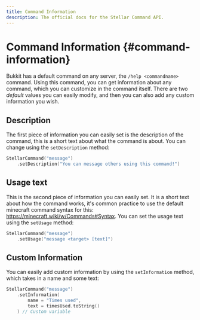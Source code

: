 ```yaml
---
title: Command Information
description: The official docs for the Stellar Command API.
---
```


# Command Information {#command-information}

Bukkit has a default command on any server, the `/help <commandname>` command. Using this command, you can get information about any command, which you can customize in the command itself. There are two _default_ values you can easily modify, and then you can also add any custom information you wish.

## Description

The first piece of information you can easily set is the description of the command, this is a short text about what the command is about. You can change using the `setDescription` method:

```Kotlin
StellarCommand("message")
    .setDescription("You can message others using this command!")
```

## Usage text

This is the second piece of information you can easily set. It is a short text about how the command works, it's common practice to use the default minecraft command syntax for this: https://minecraft.wiki/w/Commands#Syntax. You can set the usage text using the `setUsage` method:

```Kotlin
StellarCommand("message")
    .setUsage("message <target> [text]")
```

## Custom Information

You can easily add custom information by using the `setInformation` method, which takes in a name and some text:

```Kotlin
StellarCommand("message")
    .setInformation(
        name = "Times used",
        text = timesUsed.toString()
    ) // Custom variable
```
